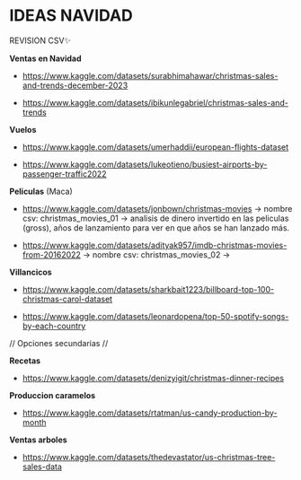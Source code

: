 # IDEAS NAVIDAD

REVISION CSV✨

**Ventas en Navidad**

- https://www.kaggle.com/datasets/surabhimahawar/christmas-sales-and-trends-december-2023

- https://www.kaggle.com/datasets/ibikunlegabriel/christmas-sales-and-trends

**Vuelos**

- https://www.kaggle.com/datasets/umerhaddii/european-flights-dataset

- https://www.kaggle.com/datasets/lukeotieno/busiest-airports-by-passenger-traffic2022

**Peliculas** (Maca)

- https://www.kaggle.com/datasets/jonbown/christmas-movies -> nombre csv: christmas_movies_01 -> analisis de dinero invertido en las peliculas (gross), años de lanzamiento para ver en que años se han lanzado más.

- https://www.kaggle.com/datasets/adityak957/imdb-christmas-movies-from-20162022 -> nombre csv: christmas_movies_02 ->

**Villancicos**

- https://www.kaggle.com/datasets/sharkbait1223/billboard-top-100-christmas-carol-dataset

- https://www.kaggle.com/datasets/leonardopena/top-50-spotify-songs-by-each-country

// Opciones secundarias //

**Recetas**

- https://www.kaggle.com/datasets/denizyigit/christmas-dinner-recipes

**Produccion caramelos**

- https://www.kaggle.com/datasets/rtatman/us-candy-production-by-month

**Ventas arboles**

- https://www.kaggle.com/datasets/thedevastator/us-christmas-tree-sales-data

